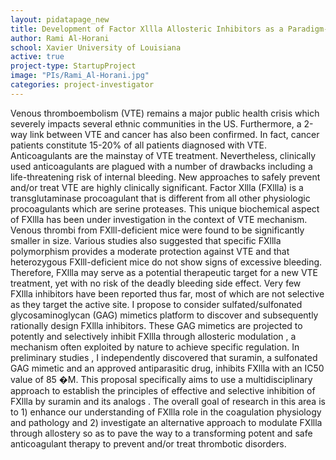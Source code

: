 ```yaml
---
layout: pidatapage_new
title: Development of Factor Xllla Allosteric Inhibitors as a Paradigm-Shifting Treatment for Venous Thromboembolism
author: Rami Al-Horani
school: Xavier University of Louisiana
active: true
project-type: StartupProject
image: "PIs/Rami_Al-Horani.jpg"
categories: project-investigator
---
```


<p>Venous thromboembolism (VTE) remains a major public health crisis which severely impacts several ethnic communities in the US. Furthermore, a 2-way link between VTE and cancer has also been confirmed. In fact, cancer patients constitute 15-20% of all patients diagnosed with VTE. Anticoagulants are the mainstay of VTE treatment. Nevertheless, clinically used anticoagulants are plagued with a number of drawbacks including a life-threatening risk of internal bleeding. New approaches to safely prevent and/or treat VTE are highly clinically significant. Factor Xllla (FXllla) is a transglutaminase procoagulant that is different from all other physiologic procoagulants which are serine proteases. This unique biochemical aspect of FXllla has been under investigation in the context of VTE mechanism. Venous thrombi from FXlll-deficient mice were found to be significantly smaller in size. Various studies also suggested that specific FXllla polymorphism provides a moderate protection against VTE and that heterozygous FXlll-deficient mice do not show signs of excessive bleeding. Therefore, FXllla may serve as a potential therapeutic target for a new VTE treatment, yet with no risk of the deadly bleeding side effect. Very few FXllla inhibitors have been reported thus far, most of which are not selective as they target the active site. I propose to consider sulfated/sulfonated glycosaminoglycan (GAG) mimetics platform to discover and subsequently rationally design FXllla inhibitors. These GAG mimetics are projected to potently and selectively inhibit FXllla through allosteric modulation , a mechanism often exploited by nature to achieve specific regulation. In preliminary studies , I independently discovered that suramin, a sulfonated GAG mimetic and an approved antiparasitic drug, inhibits FXllla with an IC50 value of 85 �M. This proposal specifically aims to use a multidisciplinary approach to establish the principles of effective and selective inhibition of FXllla by suramin and its analogs . The overall goal of research in this area is to 1) enhance our understanding of FXllla role in the coagulation physiology and pathology and 2) investigate an alternative approach to modulate FXllla through allostery so as to pave the way to a transforming potent and safe anticoagulant therapy to prevent and/or treat thrombotic disorders.
  </p>
